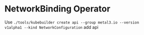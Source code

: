 # NetworkBinding Operator

Use `./tools/kubebuilder create api --group metal3.io --version v1alpha1 --kind NetworkConfiguration` add api
